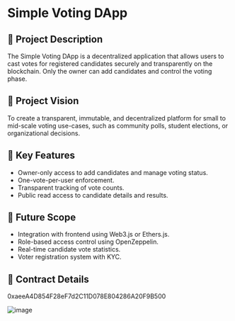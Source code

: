 # Simple Voting DApp

## 📝 Project Description
The Simple Voting DApp is a decentralized application that allows users to cast votes for registered candidates securely and transparently on the blockchain. Only the owner can add candidates and control the voting phase.

## 🎯 Project Vision
To create a transparent, immutable, and decentralized platform for small to mid-scale voting use-cases, such as community polls, student elections, or organizational decisions.

## 🚀 Key Features
- Owner-only access to add candidates and manage voting status.
- One-vote-per-user enforcement.
- Transparent tracking of vote counts.
- Public read access to candidate details and results.

## 🔮 Future Scope
- Integration with frontend using Web3.js or Ethers.js.
- Role-based access control using OpenZeppelin.
- Real-time candidate vote statistics.
- Voter registration system with KYC.

## 🧾 Contract Details
0xaeeA4D854F28eF7d2C11D078E804286A20F9B500

![image](https://github.com/user-attachments/assets/ce732652-49db-4896-87b3-a0ea41381b67)


